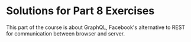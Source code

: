 # Solutions for Part 8 Exercises

This part of the course is about GraphQL, Facebook's alternative to REST for communication between browser and server.
